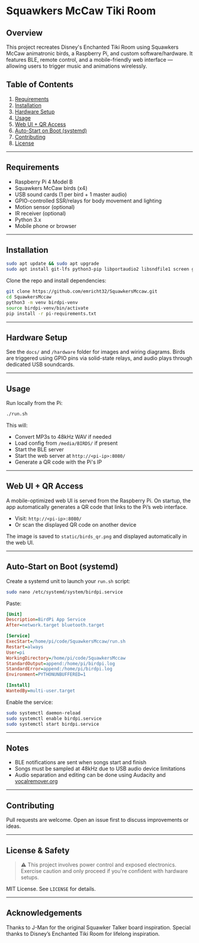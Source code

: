 # Squawkers McCaw Tiki Room

## Overview

This project recreates Disney's Enchanted Tiki Room using Squawkers McCaw animatronic birds, a Raspberry Pi, and custom software/hardware. It features BLE, remote control, and a mobile-friendly web interface — allowing users to trigger music and animations wirelessly.

## Table of Contents

1. [Requirements](#requirements)
2. [Installation](#installation)
3. [Hardware Setup](#hardware-setup)
4. [Usage](#usage)
5. [Web UI + QR Access](#web-ui--qr-access)
6. [Auto-Start on Boot (systemd)](#auto-start-on-boot-systemd)
7. [Contributing](#contributing)
8. [License](#license)

---

## Requirements

- Raspberry Pi 4 Model B
- Squawkers McCaw birds (x4)
- USB sound cards (1 per bird + 1 master audio)
- GPIO-controlled SSR/relays for body movement and lighting
- Motion sensor (optional)
- IR receiver (optional)
- Python 3.x
- Mobile phone or browser

---

## Installation

```bash
sudo apt update && sudo apt upgrade
sudo apt install git-lfs python3-pip libportaudio2 libsndfile1 screen git ffmpeg
```

Clone the repo and install dependencies:

```bash
git clone https://github.com/emricht32/SquawkersMccaw.git
cd SquawkersMccaw
python3 -m venv birdpi-venv
source birdpi-venv/bin/activate
pip install -r pi-requirements.txt
```

---

## Hardware Setup

See the `docs/` and `/hardware` folder for images and wiring diagrams. Birds are triggered using GPIO pins via solid-state relays, and audio plays through dedicated USB soundcards.

---

## Usage

Run locally from the Pi:

```bash
./run.sh
```

This will:
- Convert MP3s to 48kHz WAV if needed
- Load config from `/media/BIRDS/` if present
- Start the BLE server
- Start the web server at `http://<pi-ip>:8080/`
- Generate a QR code with the Pi's IP

---

## Web UI + QR Access

A mobile-optimized web UI is served from the Raspberry Pi. On startup, the app automatically generates a QR code that links to the Pi’s web interface.

- Visit: `http://<pi-ip>:8080/`
- Or scan the displayed QR code on another device

The image is saved to `static/birds_qr.png` and displayed automatically in the web UI.

---

## Auto-Start on Boot (systemd)

Create a systemd unit to launch your `run.sh` script:

```bash
sudo nano /etc/systemd/system/birdpi.service
```

Paste:

```ini
[Unit]
Description=BirdPi App Service
After=network.target bluetooth.target

[Service]
ExecStart=/home/pi/code/SquawkersMccaw/run.sh
Restart=always
User=pi
WorkingDirectory=/home/pi/code/SquawkersMccaw
StandardOutput=append:/home/pi/birdpi.log
StandardError=append:/home/pi/birdpi.log
Environment=PYTHONUNBUFFERED=1

[Install]
WantedBy=multi-user.target
```

Enable the service:

```bash
sudo systemctl daemon-reload
sudo systemctl enable birdpi.service
sudo systemctl start birdpi.service
```

---

## Notes

- BLE notifications are sent when songs start and finish
- Songs must be sampled at 48kHz due to USB audio device limitations
- Audio separation and editing can be done using Audacity and [vocalremover.org](https://vocalremover.org)

---

## Contributing

Pull requests are welcome. Open an issue first to discuss improvements or ideas.

---

## License & Safety

> ⚠️ This project involves power control and exposed electronics. Exercise caution and only proceed if you're confident with hardware setups.

MIT License. See `LICENSE` for details.

---

## Acknowledgements

Thanks to J-Man for the original Squawker Talker board inspiration. Special thanks to Disney’s Enchanted Tiki Room for lifelong inspiration.